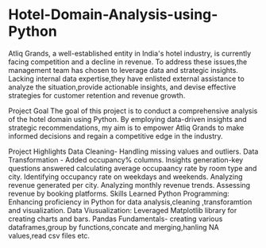 # Hotel-Domain-Analysis-using-Python
Atliq Grands, a well-established entity in India's hotel industry, is currently facing competition and a decline in revenue. To address these issues,the management team has chosen to leverage data and strategic insights. Lacking internal data expertise,they have enlisted external assistance to analyze the situation,provide actionable insights, and devise effective strategies for customer retention and revenue growth.

Project Goal
The goal of this project is to conduct a comprehensive analysis of the hotel domain using Python. By employing data-driven insights and strategic recommendations, my aim is to empower Atliq Grands to make informed decisions and regain a competitive edge in the industry.

Project Highlights
Data Cleaning- Handling missing values and outliers.
Data Transformation - Added occupancy% columns.
Insights generation-key questions answered
calculating average occupaancy rate by room type and city.
Identifying occupancy rate on weekdays and weekends.
Analyzing revenue generated per city.
Analyzing monthly revenue trends.
Assessing revenue by booking platforms.
Skills Learned
Python Programming: Enhancing proficiency in Python for data analysis,cleaning ,transforamtion and visualization.
Data Viusualization: Leveraged Matplotlib library for creating charts and bars.
Pandas Fundamentals- creating various dataframes,group by functions,concate and merging,hanling NA values,read csv files etc.
